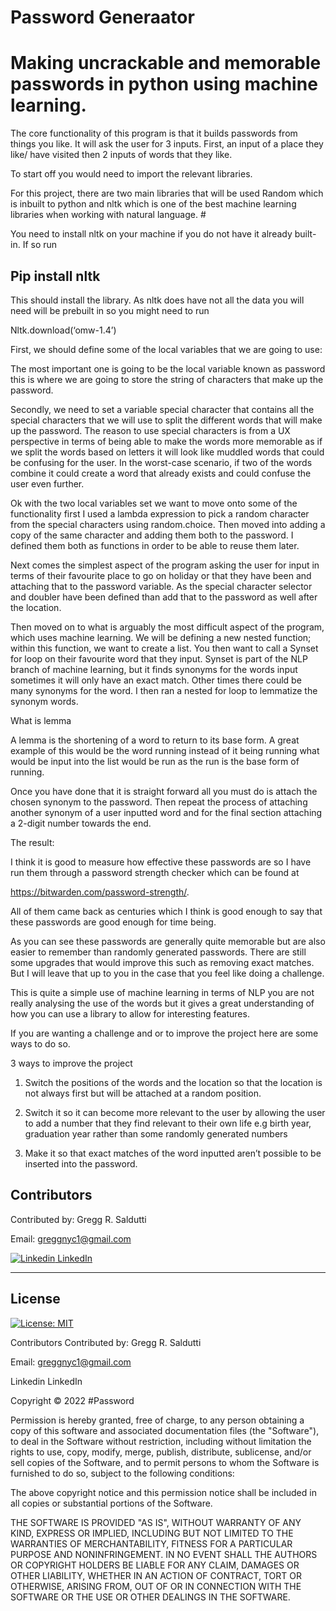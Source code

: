 # Password Generaator

# Making uncrackable and memorable passwords in python using machine learning.

The core functionality of this program is that it builds passwords from things you like. It will ask the user for 3 inputs. First, an input of a place they like/ have visited then 2 inputs of words that they like.

To start off you would need to import the relevant libraries.

For this project, there are two main libraries that will be used
Random which is inbuilt to python and nltk which is one of the best machine learning libraries when working with natural language. #

You need to install nltk on your machine if you do not have it already built-in. If so run

## Pip install nltk

This should install the library. As nltk does have not all the data you will need will be prebuilt in so you might need to run

Nltk.download(‘omw-1.4’)

First, we should define some of the local variables that we are going to use:

The most important one is going to be the local variable known as password this is where we are going to store the string of characters that make up the password.

Secondly, we need to set a variable special character that contains all the special characters that we will use to split the different words that will make up the password. The reason to use special characters is from a UX perspective in terms of being able to make the words more memorable as if we split the words based on letters it will look like muddled words that could be confusing for the user. In the worst-case scenario, if two of the words combine it could create a word that already exists and could confuse the user even further.

Ok with the two local variables set we want to move onto some of the functionality first I used a lambda expression to pick a random character from the special characters using random.choice. Then moved into adding a copy of the same character and adding them both to the password. I defined them both as functions in order to be able to reuse them later.

Next comes the simplest aspect of the program asking the user for input in terms of their favourite place to go on holiday or that they have been and attaching that to the password variable. As the special character selector and doubler have been defined than add that to the password as well after the location.

Then moved on to what is arguably the most difficult aspect of the program, which uses machine learning. We will be defining a new nested function; within this function, we want to create a list. You then want to call a Synset for loop on their favourite word that they input. Synset is part of the NLP branch of machine learning, but it finds synonyms for the words input sometimes it will only have an exact match. Other times there could be many synonyms for the word. I then ran a nested for loop to lemmatize the synonym words.

What is lemma

A lemma is the shortening of a word to return to its base form. A great example of this would be the word running instead of it being running what would be input into the list would be run as the run is the base form of running.

Once you have done that it is straight forward all you must do is attach the chosen synonym to the password. Then repeat the process of attaching another synonym of a user inputted word and for the final section attaching a 2-digit number towards the end.

The result:

I think it is good to measure how effective these passwords are so I have run them through a password strength checker which can be found at

https://bitwarden.com/password-strength/. 

All of them came back as centuries which I think is good enough to say that these passwords are good enough for time being.

As you can see these passwords are generally quite memorable but are also easier to remember than randomly generated passwords. There are still some upgrades that would improve this such as removing exact matches. But I will leave that up to you in the case that you feel like doing a challenge.

This is quite a simple use of machine learning in terms of NLP you are not really analysing the use of the words but it gives a great understanding of how you can use a library to allow for interesting features.

If you are wanting a challenge and or to improve the project here are some ways to do so.

3 ways to improve the project

1. Switch the positions of the words and the location so that the location is not always first but will be attached at a random position.

2. Switch it so it can become more relevant to the user by allowing the user to add a number that they find relevant to their own life e.g birth year, graduation year rather than some randomly generated numbers

3. Make it so that exact matches of the word inputted aren’t possible to be inserted into the password.



## Contributors

Contributed by: Gregg R. Saldutti

Email: greggnyc1@gmail.com

[![Linkedin](https://i.stack.imgur.com/gVE0j.png) LinkedIn](https://www.linkedin.com/in/greggsaldutti-1701501)


---

## License
[![License: MIT](https://img.shields.io/badge/License-MIT-yellow.svg)](https://opensource.org/licenses/MIT)


Contributors
Contributed by: Gregg R. Saldutti

Email: greggnyc1@gmail.com

Linkedin LinkedIn



Copyright © 2022 #Password


Permission is hereby granted, free of charge, to any person obtaining a copy of this software and associated documentation files (the "Software"), to deal in the Software without restriction, including without limitation the rights to use, copy, modify, merge, publish, distribute, sublicense, and/or sell copies of the Software, and to permit persons to whom the Software is furnished to do so, subject to the following conditions:

The above copyright notice and this permission notice shall be included in all copies or substantial portions of the Software.

THE SOFTWARE IS PROVIDED "AS IS", WITHOUT WARRANTY OF ANY KIND, EXPRESS OR IMPLIED, INCLUDING BUT NOT LIMITED TO THE WARRANTIES OF MERCHANTABILITY, FITNESS FOR A PARTICULAR PURPOSE AND NONINFRINGEMENT. IN NO EVENT SHALL THE AUTHORS OR COPYRIGHT HOLDERS BE LIABLE FOR ANY CLAIM, DAMAGES OR OTHER LIABILITY, WHETHER IN AN ACTION OF CONTRACT, TORT OR OTHERWISE, ARISING FROM, OUT OF OR IN CONNECTION WITH THE SOFTWARE OR THE USE OR OTHER DEALINGS IN THE SOFTWARE.
